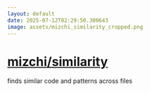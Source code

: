 ```yaml
---
layout: default
date: 2025-07-12T02:29:50.300643
image: assets/mizchi_similarity_cropped.png
---
```


# [mizchi/similarity](https://github.com/mizchi/similarity)

finds similar code and patterns across files
